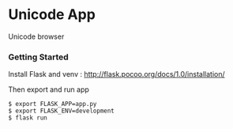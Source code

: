 # Unicode App

Unicode browser

### Getting Started

Install Flask and venv : http://flask.pocoo.org/docs/1.0/installation/

Then export and run app

```
$ export FLASK_APP=app.py
$ export FLASK_ENV=development
$ flask run
```